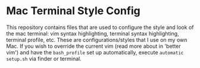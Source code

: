# Mac Terminal Style Config
This repository contains files that are used to configure the style and look of the mac terminal: vim syntax highlighting, terminal syntax highlighting, terminal profile, etc.
These are configurations/styles that I use on my own Mac.
If you wish to override the current vim (read more about in 'better vim') and have the `bash_profile` set up automatically, execute `automatic setup.sh` via finder or terminal.
